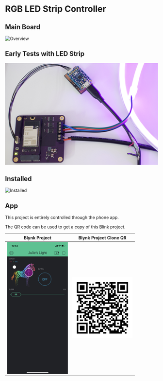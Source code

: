 # RGB LED Strip Controller

## Main Board
![Overview](assets/img/overview.jpg)

## Early Tests with LED Strip
![LED Strip](assets/img/with-strip.jpeg)

## Installed
![Installed](assets/img/IMG_0419.JPG)

## App

This project is entirely controlled through the phone app. 

The QR code can be used to get a copy of this Blink project.

Blynk Project | Blynk Project Clone QR
:-------------------------:|:-------------------------:
<img src="assets/img/app.png" alt="Blynk Project" width="200">  |  <img src="assets/img/app_clone.png" alt="Blynk Project QR" width="200">
